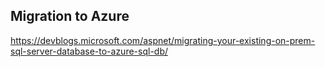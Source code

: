 ## Migration to Azure

https://devblogs.microsoft.com/aspnet/migrating-your-existing-on-prem-sql-server-database-to-azure-sql-db/
